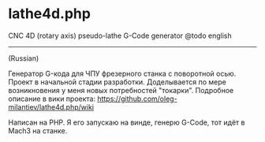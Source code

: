 # lathe4d.php

CNC 4D (rotary axis) pseudo-lathe G-Code generator
@todo english

----
(Russian)

Генератор G-кода для ЧПУ фрезерного станка с поворотной осью. 
Проект в начальной стадии разработки. Доделывается по мере возникновения у меня новых потребностей "токарки".
Подробное описание в вики проекта: https://github.com/oleg-milantiev/lathe4d.php/wiki

Написан на PHP. Я его запускаю на винде, генерю G-Code, тот идёт в Mach3 на станке.
